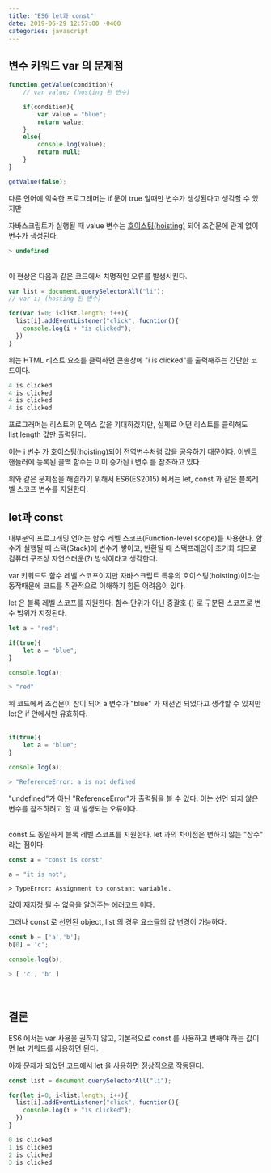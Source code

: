 ```yaml
---
title: "ES6 let과 const"
date: 2019-06-29 12:57:00 -0400
categories: javascript
---
```


<h2>변수 키워드 var 의 문제점</h2>

```javascript
function getValue(condition){
    // var value; (hosting 된 변수)

    if(condition){
        var value = "blue";
        return value;
    }
    else{
        console.log(value);
        return null;
    }
}

getValue(false);
```
다른 언어에 익숙한 프로그래머는 if 문이 true 일때만 변수가 생성된다고 생각할 수 있지만


자바스크립트가 실행될 때 value 변수는 <a href="https://developer.mozilla.org/ko/docs/Glossary/Hoisting">호이스팅(hoisting)</a> 되어 조건문에 관계 없이 변수가 생성된다. 

```javascript
> undefined
```         
<br>
이 현상은 다음과 같은 코드에서 치명적인 오류를 발생시킨다.

```javascript
var list = document.querySelectorAll("li");
// var i; (hosting 된 변수)

for(var i=0; i<list.length; i++){
  list[i].addEventListener("click", fucntion(){
    console.log(i + "is clicked");
  })
}
```
위는 HTML 리스트 요소를 클릭하면 콘솔창에 "i is clicked"를 출력해주는 간단한 코드이다. 

```javascript
4 is clicked
4 is clicked
4 is clicked
4 is clicked
```
프로그래머는 리스트의 인덱스 값을 기대하겠지만, 실제로 어떤 리스트를 클릭해도 list.length 값만 출력된다.

이는 i 변수 가 호이스팅(hoisting)되어 전역변수처럼 값을 공유하기 때문이다. 이벤트 핸들러에 등록된 콜백 함수는 이미 증가된 i 변수 를 참조하고 있다.

위와 같은 문제점을 해결하기 위해서 ES6(ES2015) 에서는 let, const 과 같은 블록레벨 스코프 변수를 지원한다.
<br>
<h2>let과 const</h2>

대부분의 프로그래밍 언어는 함수 레벨 스코프(Function-level scope)를 사용한다. 함수가 실행될 때 스택(Stack)에 변수가 쌓이고, 반환될 때 스택프레임이 초기화 되므로 컴퓨터 구조상 자연스러운(?) 방식이라고 생각한다.

var 키워드도 함수 레벨 스코프이지만 자바스크립트 특유의 호이스팅(hoisting)이라는 동작때문에 코드를 직관적으로 이해하기 힘든 어려움이 있다.

let 은 블록 레벨 스코프를 지원한다. 함수 단위가 아닌 중괄호 {} 로 구분된 스코프로 변수 범위가 지정된다. 

```javascript
let a = "red";

if(true){
    let a = "blue";
}

console.log(a);
```

```javascript
> "red"
```

위 코드에서 조건문이 참이 되어 a 변수가 "blue" 가 재선언 되었다고 생각할 수 있지만 let은 if 안에서만 유효하다.
<br>
<br>
```javascript
if(true){
    let a = "blue";
}

console.log(a);
```
```javascript
> "ReferenceError: a is not defined
```
"undefined"가 아닌 "ReferenceError"가 출력됨을 볼 수 있다. 이는 선언 되지 않은 변수를 참조하려고 할 때 발생되는 오류이다.
<br>
<br>

const 도 동일하게 블록 레벨 스코프를 지원한다. let 과의 차이점은 변하지 않는 "상수" 라는 점이다.
```javascript
const a = "const is const"

a = "it is not";
```
```
> TypeError: Assignment to constant variable.
```
값이 재지정 될 수 없음을 알려주는 에러코드 이다.

그러나 const 로 선언된 object, list 의 경우 요소들의 값 변경이 가능하다.
```javascript
const b = ['a','b'];
b[0] = 'c';

console.log(b);
```
```javascript
> [ 'c', 'b' ]
```

<br>

<h2>결론</h2>
ES6 에서는 var 사용을 권하지 않고, 기본적으로 const 를 사용하고 변해야 하는 값이면 let 키워드를 사용하면 된다.

아까 문제가 되었던 코드에서 let 을 사용하면 정상적으로 작동된다.

```javascript
const list = document.querySelectorAll("li");

for(let i=0; i<list.length; i++){
  list[i].addEventListener("click", fucntion(){
    console.log(i + "is clicked");
  })
}
```


```javascript
0 is clicked
1 is clicked
2 is clicked
3 is clicked
```




